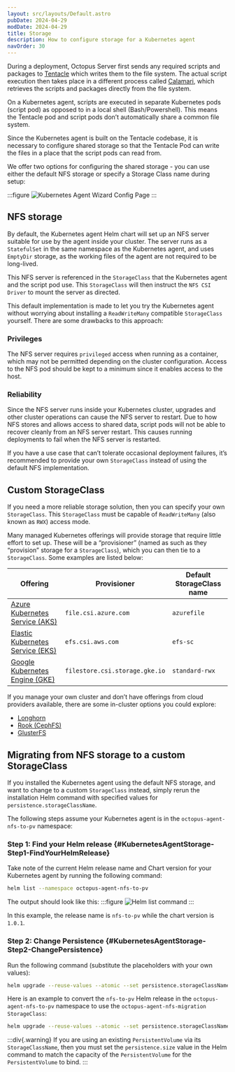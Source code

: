 ```yaml
---
layout: src/layouts/Default.astro
pubDate: 2024-04-29
modDate: 2024-04-29
title: Storage
description: How to configure storage for a Kubernetes agent
navOrder: 30
---
```


During a deployment, Octopus Server first sends any required scripts and packages to [Tentacle](https://octopus.com/docs/infrastructure/deployment-targets/tentacle) which writes them to the file system. The actual script execution then takes place in a different process called [Calamari](https://github.com/OctopusDeploy/Calamari), which retrieves the scripts and packages directly from the file system. 

On a Kubernetes agent, scripts are executed in separate Kubernetes pods (script pod) as opposed to in a local shell (Bash/Powershell). This means the Tentacle pod and script pods don’t automatically share a common file system.

Since the Kubernetes agent is built on the Tentacle codebase,  it is necessary to configure shared storage so that the Tentacle Pod can write the files in a place that the script pods can read from.

We offer two options for configuring the shared storage - you can use either the default NFS storage or specify a Storage Class name during setup:

:::figure
![Kubernetes Agent Wizard Config Page](/docs/infrastructure/deployment-targets/kubernetes/kubernetes-agent/kubernetes-agent-wizard-config.png)
:::


## NFS storage

By default, the Kubernetes agent Helm chart will set up an NFS server suitable for use by the agent inside your cluster. The server runs as a `StatefulSet` in the same namespace as the Kubernetes agent, and uses `EmptyDir` storage, as the working files of the agent are not required to be long-lived. 

This NFS server is referenced in the `StorageClass` that the Kubernetes agent and the script pod use. This `StorageClass` will then instruct the `NFS CSI Driver` to mount the server as directed.

This default implementation is made to let you try the Kubernetes agent without worrying about installing a `ReadWriteMany` compatible `StorageClass` yourself. There are  some drawbacks to this approach:

### Privileges
The NFS server requires `privileged` access when running as a container, which may not be permitted depending on the cluster configuration. Access to the NFS pod should be kept to a minimum since it enables access to the host. 

### Reliability
Since the NFS server runs inside your Kubernetes cluster, upgrades and other cluster operations can cause the NFS server to restart. Due to how NFS stores and allows access to shared data, script pods will not be able to recover cleanly from an NFS server restart. This causes running deployments to fail when the NFS server is restarted.

If you have a use case that can’t tolerate occasional deployment failures, it’s recommended to provide your own `StorageClass` instead of using the default NFS implementation.

## Custom StorageClass

If you need a more reliable storage solution, then you can specify your own `StorageClass`. This `StorageClass` must be capable of `ReadWriteMany` (also known as `RWX`) access mode. 

Many managed Kubernetes offerings will provide storage that require little effort to set up. These will be a “provisioner” (named as such as they “provision” storage for a `StorageClass`), which you can then tie to a `StorageClass`. Some examples are listed below:

|**Offering**                      |**Provisioner**                    |**Default StorageClass name**       |
|----------------------------------|-----------------------------------|------------------------------------|
|[Azure Kubernetes Service (AKS)](https://learn.microsoft.com/en-us/azure/aks/concepts-storage)    |`file.csi.azure.com`               |`azurefile`                        |
|[Elastic Kubernetes Service (EKS)](https://docs.aws.amazon.com/eks/latest/userguide/storage.html)  |`efs.csi.aws.com`                  |`efs-sc`                            |
|[Google Kubernetes Engine (GKE)](https://cloud.google.com/kubernetes-engine/docs/concepts/storage-overview)    |`filestore.csi.storage.gke.io`     |`standard-rwx`                      |

If you manage your own cluster and don’t have offerings from cloud providers available, there are some in-cluster options you could explore:
- [Longhorn](https://longhorn.io/)
- [Rook (CephFS)](https://rook.io/)
- [GlusterFS](https://www.gluster.org/)

## Migrating from NFS storage to a custom StorageClass

If you installed the Kubernetes agent using the default NFS storage, and want to change to a custom `StorageClass` instead, simply rerun the installation Helm command with specified values for `persistence.storageClassName`. 

The following steps assume your Kubernetes agent is in the `octopus-agent-nfs-to-pv` namespace:

### Step 1: Find your Helm release {#KubernetesAgentStorage-Step1-FindYourHelmRelease}

Take note of the current Helm release name and Chart version for your Kubernetes agent by running the following command:
```bash
helm list --namespace octopus-agent-nfs-to-pv
```

The output should look like this:
:::figure
![Helm list command](/docs/infrastructure/deployment-targets/kubernetes/kubernetes-agent/kubernetes-agent-helm-list.png)
:::

In this example, the release name is `nfs-to-pv` while the chart version is `1.0.1`.
   
### Step 2: Change Persistence {#KubernetesAgentStorage-Step2-ChangePersistence}

Run the following command (substitute the placeholders with your own values):
```bash
helm upgrade --reuse-values --atomic --set persistence.storageClassName="<storage class>" --namespace <namespace> --version "<chart version>" <release name> oci://registry-1.docker.io/octopusdeploy/kubernetes-agent`
```
   
Here is an example to convert the `nfs-to-pv` Helm release in the `octopus-agent-nfs-to-pv` namespace to use the `octopus-agent-nfs-migration` `StorageClass`:
```bash
helm upgrade --reuse-values --atomic --set persistence.storageClassName="octopus-agent-nfs-migration" --namespace octopus-agent-nfs-to-pv --version "1.0.1" nfs-to-pv oci://registry-1.docker.io/octopusdeploy/kubernetes-agent`
```

:::div{.warning}
If you are using an existing `PersistentVolume` via its `StorageClassName`, then you must set the `persistence.size` value in the Helm command to match the capacity of the `PersistentVolume` for the `PersistentVolume` to bind.
:::